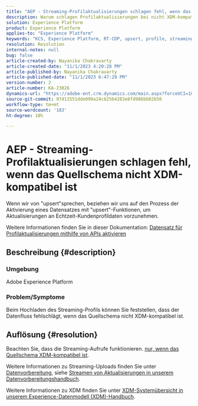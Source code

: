 ```yaml
---
title: "AEP - Streaming-Profilaktualisierungen schlagen fehl, wenn das Quellschema nicht XDM-kompatibel ist"
description: Warum schlagen Profilaktualisierungen bei nicht XDM-kompatiblen Schemata fehl?
solution: Experience Platform
product: Experience Platform
applies-to: "Experience Platform"
keywords: "KCS, Experience Platform, RT-CDP, upsert, profile, streaming, XDM, schema"
resolution: Resolution
internal-notes: null
bug: false
article-created-by: Nayanika Chakravarty
article-created-date: "11/1/2023 4:20:28 PM"
article-published-by: Nayanika Chakravarty
article-published-date: "11/1/2023 6:47:29 PM"
version-number: 2
article-number: KA-23026
dynamics-url: "https://adobe-ent.crm.dynamics.com/main.aspx?forceUCI=1&pagetype=entityrecord&etn=knowledgearticle&id=1b39a28e-d278-ee11-8179-6045bd0065f9"
source-git-commit: 97d11551dde099a24c62564283e8fd986bb02b50
workflow-type: tm+mt
source-wordcount: '183'
ht-degree: 10%

---
```


# AEP - Streaming-Profilaktualisierungen schlagen fehl, wenn das Quellschema nicht XDM-kompatibel ist


Wenn wir von &quot;upsert&quot;sprechen, beziehen wir uns auf den Prozess der Aktivierung eines Datensatzes mit &quot;upsert&quot;-Funktionen, um Aktualisierungen an Echtzeit-Kundenprofildaten vorzunehmen.

Weitere Informationen finden Sie in dieser Dokumentation: [Datensatz für Profilaktualisierungen mithilfe von APIs aktivieren](https://experienceleague.adobe.com/docs/experience-platform/catalog/datasets/enable-upsert.html)

## Beschreibung {#description}


### Umgebung

Adobe Experience Platform

### Problem/Symptome

Beim Hochladen des Streaming-Profils können Sie feststellen, dass der Datenfluss fehlschlägt, wenn das Quellschema nicht XDM-kompatibel ist.


## Auflösung {#resolution}


Beachten Sie, dass die Streaming-Aufrufe funktionieren. <u>nur, wenn das Quellschema XDM-kompatibel ist</u>.

Weitere Informationen zu Streaming-Uploads finden Sie unter [Datenvorbereitung](https://experienceleague.adobe.com/docs/experience-platform/data-prep/home.html?lang=de), siehe [Streamen von Aktualisierungen in unserem Datenvorbereitungshandbuch](https://experienceleague.adobe.com/docs/experience-platform/data-prep/upserts.html).

Weitere Informationen zu XDM finden Sie unter [XDM-Systemübersicht in unserem Experience-Datenmodell (XDM)-Handbuch](https://experienceleague.adobe.com/docs/experience-platform/xdm/home.html).
